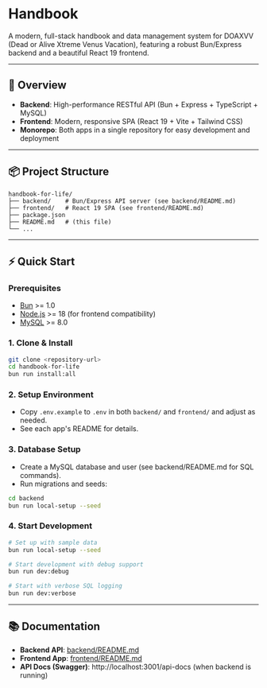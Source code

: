 # Handbook

A modern, full-stack handbook and data management system for DOAXVV (Dead or Alive Xtreme Venus Vacation), featuring a robust Bun/Express backend and a beautiful React 19 frontend.

---

## 🚀 Overview

- **Backend**: High-performance RESTful API (Bun + Express + TypeScript + MySQL)
- **Frontend**: Modern, responsive SPA (React 19 + Vite + Tailwind CSS)
- **Monorepo**: Both apps in a single repository for easy development and deployment

---

## 📦 Project Structure

```
handbook-for-life/
├── backend/    # Bun/Express API server (see backend/README.md)
├── frontend/   # React 19 SPA (see frontend/README.md)
├── package.json
├── README.md   # (this file)
└── ...
```

---

## ⚡ Quick Start

### Prerequisites
- [Bun](https://bun.sh/) >= 1.0
- [Node.js](https://nodejs.org/) >= 18 (for frontend compatibility)
- [MySQL](https://www.mysql.com/) >= 8.0

### 1. Clone & Install
```bash
git clone <repository-url>
cd handbook-for-life
bun run install:all
```

### 2. Setup Environment
- Copy `.env.example` to `.env` in both `backend/` and `frontend/` and adjust as needed.
- See each app's README for details.

### 3. Database Setup
- Create a MySQL database and user (see backend/README.md for SQL commands).
- Run migrations and seeds:
```bash
cd backend
bun run local-setup --seed
```

### 4. Start Development
```bash
# Set up with sample data
bun run local-setup --seed

# Start development with debug support
bun run dev:debug

# Start with verbose SQL logging
bun run dev:verbose
```

---

## 📚 Documentation

- **Backend API**: [backend/README.md](./backend/README.md)
- **Frontend App**: [frontend/README.md](./frontend/README.md)
- **API Docs (Swagger)**: http://localhost:3001/api-docs (when backend is running)